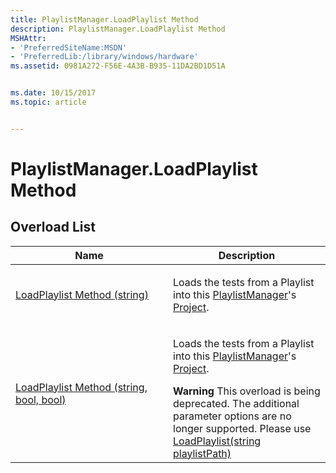 ```yaml
---
title: PlaylistManager.LoadPlaylist Method
description: PlaylistManager.LoadPlaylist Method
MSHAttr:
- 'PreferredSiteName:MSDN'
- 'PreferredLib:/library/windows/hardware'
ms.assetid: 0981A272-F56E-4A3B-B935-11DA2BD1D51A


ms.date: 10/15/2017
ms.topic: article


---
```


# PlaylistManager.LoadPlaylist Method


## <span id="Overload_List"></span><span id="overload_list"></span><span id="OVERLOAD_LIST"></span>Overload List


<table>
<colgroup>
<col width="50%" />
<col width="50%" />
</colgroup>
<thead>
<tr class="header">
<th>Name</th>
<th>Description</th>
</tr>
</thead>
<tbody>
<tr class="odd">
<td><p><a href="playlistmanager-loadplaylist-method--string-.md" data-raw-source="[LoadPlaylist Method (string)](playlistmanager-loadplaylist-method--string-.md)">LoadPlaylist Method (string)</a></p></td>
<td><p>Loads the tests from a Playlist into this <a href="playlistmanager-class.md" data-raw-source="[PlaylistManager](playlistmanager-class.md)">PlaylistManager</a>&#39;s <a href="project-class.md" data-raw-source="[Project](project-class.md)">Project</a>.</p></td>
</tr>
<tr class="even">
<td><p><a href="playlistmanager-loadplaylist-method--string--bool--bool-.md" data-raw-source="[LoadPlaylist Method (string, bool, bool)](playlistmanager-loadplaylist-method--string--bool--bool-.md)">LoadPlaylist Method (string, bool, bool)</a></p></td>
<td><p>Loads the tests from a Playlist into this <a href="playlistmanager-class.md" data-raw-source="[PlaylistManager](playlistmanager-class.md)">PlaylistManager</a>&#39;s <a href="project-class.md" data-raw-source="[Project](project-class.md)">Project</a>.</p>
<div class="alert">
<strong>Warning</strong>  This overload is being deprecated. The additional parameter options are no longer supported. Please use <a href="playlistmanager-loadplaylist-method--string-.md" data-raw-source="[LoadPlaylist(string playlistPath)](playlistmanager-loadplaylist-method--string-.md)">LoadPlaylist(string playlistPath)</a>
</div>
<div>
 
</div></td>
</tr>
</tbody>
</table>

 

 

 






